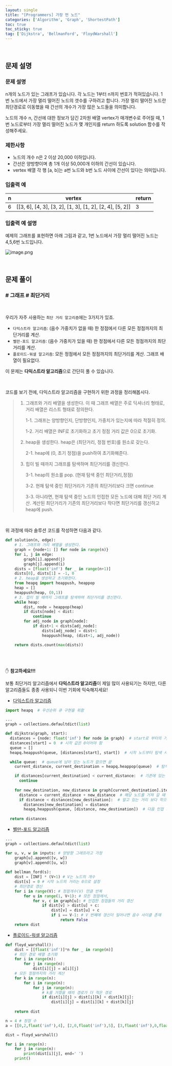 ```yaml
---
layout: single
title: "[Programmers] 가장 먼 노드"
categories: ['Algorithm', 'Graph', 'ShortestPath']
toc: true
toc_sticky: true
tag: ['Dijkstra', 'BellmanFord', 'FloydWarshall']
---
```




<br>

## 문제 설명

### 문제 설명

n개의 노드가 있는 그래프가 있습니다. 각 노드는 1부터 n까지 번호가 적혀있습니다. 1번 노드에서 가장 멀리 떨어진 노드의 갯수를 구하려고 합니다. 가장 멀리 떨어진 노드란 최단경로로 이동했을 때 간선의 개수가 가장 많은 노드들을 의미합니다.

노드의 개수 n, 간선에 대한 정보가 담긴 2차원 배열 vertex가 매개변수로 주어질 때, 1번 노드로부터 가장 멀리 떨어진 노드가 몇 개인지를 return 하도록 solution 함수를 작성해주세요.

### 제한사항

* 노드의 개수 n은 2 이상 20,000 이하입니다.
* 간선은 양방향이며 총 1개 이상 50,000개 이하의 간선이 있습니다.
* vertex 배열 각 행 [a, b]는 a번 노드와 b번 노드 사이에 간선이 있다는 의미입니다.

### 입출력 예

| n    | vertex                                                   | return |
| ---- | -------------------------------------------------------- | ------ |
| 6    | [[3, 6], [4, 3], [3, 2], [1, 3], [1, 2], [2, 4], [5, 2]] | 3      |

### 입출력 예 설명

예제의 그래프를 표현하면 아래 그림과 같고, 1번 노드에서 가장 멀리 떨어진 노드는 4,5,6번 노드입니다.

![image.png](https://grepp-programmers.s3.amazonaws.com/files/ybm/fadbae38bb/dec85ab5-0273-47b3-ba73-fc0b5f6be28a.png)<br>

<br>

## 문제 풀이

### \# 그래프 \# 최단거리

<br>

우리가 자주 사용하는 `최단 거리 알고리즘`에는 3가지가 있죠. 

* `다익스트라 알고리즘`: (음수 가중치가 없을 때) 한 정점에서 다른 모든 정점까지의 최단거리를 계산. 
* `벨만-포드 알고리즘`: (음수 가중치가 있을 때) 한 정점에서 다른 모든 정점까지의 최단거리를 계산. 
* `플로이드-워셜 알고리즘`: 모든 정점에서 모든 정점까지의 최단거리를 계산. 그래프 배열이 필요없다. 

이 문제는 **다익스트라 알고리즘**으로 간단히 풀 수 있습니다. 

<br>

코드를 보기 전에, 다익스트라 알고리즘을 구현하기 위한 과정을 정리해봅시다. 

> 1. 그래프와 거리 배열을 생성한다. 이 때 그래프 배열은 주로 딕셔너리 형태로, 거리 배열은 리스트 형태로 정의한다. 
>
>    1-1. 그래프는 양방향인지, 단방향인지, 가중치가 있는지에 따라 적절히 정의. 
>
>    1-2. 거리 배열은 INF로 초기화하고 초기 정점 거리 값은 0으로 초기화. 
>
> 2. heap을 생성한다. heap은 (최단거리, 정점 번호)를 원소로 갖는다. 
>
>    2-1. heap에 (0, 초기 정점)을 push하여 초기화해준다. 
>
> 3. 힙이 빌 때까지 그래프를 탐색하며 최단거리를 갱신한다. 
>
>    3-1. heap의 원소를 pop. (현재 탐색 중인 최단거리,정점)
>
>    3-2. 현재 탐색 중인 최단거리가 기존의 최단거리보다 크면 continue
>
>    3-3. 아니라면, 현재 탐색 중인 노드의 인접한 모든 노드에 대해 최단 거리 계산. 계산된 최단거리가 기존의 최단거리보다 작다면 최단거리를 갱신하고 heap에 push. 

<br>

위 과정에 따라 솔루션 코드를 작성하면 다음과 같다. 

```python
def solution(n, edge):
    # 1. 그래프와 거리 배열을 생성한다.
    graph = {node+1: [] for node in range(n)}
    for i, j in edge:
        graph[i].append(j)
        graph[j].append(i)
    dists = [float('inf') for _ in range(n+1)]
    dists[0], dists[1] = -1, 0
    # 2. heap을 생성하고 초기화한다. 
    from heapq import heappush, heappop
    heap = []
    heappush(heap, (0,1))
    # 3. 힙이 빌 때까지 그래프를 탐색하며 최단거리를 갱신한다. 
    while heap:
        dist, node = heappop(heap)
        if dists[node] < dist: 
            continue
        for adj_node in graph[node]:
            if dist+1 < dists[adj_node]:
                dists[adj_node] = dist+1
                heappush(heap, (dist+1, adj_node))

    return dists.count(max(dists))
```

<br>

<br>

✋ **참고하세요!!!**

보통 최단거리 알고리즘에서 **다익스트라 알고리즘**이 제일 많이 사용되기는 하지만, 다른 알고리즘들도 종종 사용되니 이번 기회에 익숙해지세요!

* [다익스트라 알고리즘](https://justkode.kr/algorithm/python-dijkstra)

```python
import heapq  # 우선순위 큐 구현을 위함

... 
graph = collections.defaultdict(list) 

def dijkstra(graph, start):
  distances = {node: float('inf') for node in graph}  # start로 부터의 거리 값을 저장하기 위함
  distances[start] = 0  # 시작 값은 0이어야 함
  queue = []
  heapq.heappush(queue, [distances[start], start])  # 시작 노드부터 탐색 시작 하기 위함.

  while queue:  # queue에 남아 있는 노드가 없으면 끝
    current_distance, current_destination = heapq.heappop(queue)  # 탐색 할 노드, 거리를 가져옴.

    if distances[current_destination] < current_distance:  # 기존에 있는 거리보다 길다면, 볼 필요도 없음
      continue
    
    for new_destination, new_distance in graph[current_destination].items():
      distance = current_distance + new_distance  # 해당 노드를 거쳐 갈 때 거리
      if distance < distances[new_destination]:  # 알고 있는 거리 보다 작으면 갱신
        distances[new_destination] = distance
        heapq.heappush(queue, [distance, new_destination])  # 다음 인접 거리를 계산 하기 위해 큐에 삽입
    
  return distances
```

* [벨만-포드 알고리즘](https://cotak.tistory.com/90)

```python
... 
graph = collections.defaultdict(list) 

for u, v, w in inputs: # 양방향 그래프라고 가정 
    graph[u].append([v, w]) 
    graph[v].append([u, w]) 
    
def bellman_ford(s): 
    dist = [INF] * (V+1) # V는 노드의 개수 
    dist[s] = 0 # 시작 노드의 거리는 0으로 설정 
    # 최단경로 갱신
    for i in range(V): # 정점개수(V) 만큼 반복
        for u in range(1, V+1): # 모든 정점에서, 
            for v, c in graph[u]: # 인접한 정점들의 거리 갱신
                if dist[v] > dist[u] + c: 
                    dist[v] = dist[u] + c 
                    if i == V-1: # V 번째에 갱신이 일어나면 음수 사이클 존재
                        return False
    return dist
```

* [플로이드-워셜 알고리즘](https://it-garden.tistory.com/247)

```python
def floyd_warshall():
    dist = [[float('inf')]*n for _ in range(n)]
    # 최단 경로 배열 초기화
    for i in range(n):
        for j in range(n):
            dist[i][j] = a[i][j]
    # 모든 정점까지의 거리 계산
    for k in range(n):
        for i in range(n):
            for j in range(n):
                # k를 거쳤을 때의 경로가 더 적은 경로
                if dist[i][j] > dist[i][k] + dist[k][j]:
                    dist[i][j] = dist[i][k] + dist[k][j]
                    
    return dist

n = 4 # 정점 수
a = [[0,2,float('inf'),4], [2,0,float('inf'),5], [3,float('inf'),0,float('inf')], [float('inf'),2,1,0]] # a에서 b까지의 거리 정보

dist = floyd_warshall()

for i in range(n):
    for j in range(n):
        print(dist[i][j], end=' ')
    print()
```

















